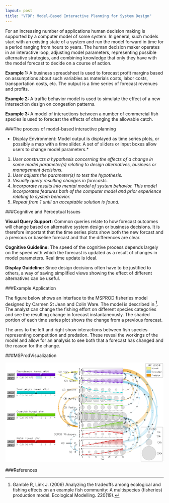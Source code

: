 ```yaml
---
layout: post
title: "VTDP: Model-Based Interactive Planning for System Design"
---
```


For an increasing number of applications human decision making is supported by a computer model of some system. In general, such models start with an existing state of a system and run the model forward in time for a period ranging from hours to years. The human decision maker operates in an interactive loop, adjusting model parameters, representing possible alternative strategies, and combining knowledge that only they have with the model forecast to decide on a course of action.

**Example 1:** A business spreadsheet is used to forecast profit margins based on assumptions about such variables as materials costs, labor costs, transportation costs, etc.  The output is a time series of forecast revenues and profits.

**Example 2:** A traffic behavior model is used to simulate the effect of a new intersection design on congestion patterns.

**Example 3:** A model of interactions between a number of commercial fish species is used to forecast the effects of changing the allowable catch.

 

###The process of model-based interactive planning

* Display Environment: Model output is displayed as time series plots, or possibly a map with a time slider. 
A set of sliders or input boxes allow users to change model parameters.*

1. *User constructs a hypothesis concerning the effects of a change in some model parameter(s) relating to design alternatives, business or management decisions.*
2. *User adjusts the parameter(s) to test the hypothesis.*
3. *Visually query resulting changes in forecasts.*
4. *Incorporate results into mental model of system behavior. This model incorporates features both of the computer model and prior experience relating to system behavior.*
5. *Repeat from 1 until an acceptable solution is found.*


###Cognitive and Perceptual Issues

**Visual Query Support:** Common queries relate to how forecast outcomes will change based on alternative system design or business decisions. It is therefore important that the time series plots show both the new forcast and a previous or baseline forecast and that the differences are clear.

**Cognitive Guideline:** The speed of the cognitive process depends largely on the speed with which the forecast is updated as a result of changes in model parameters.  Real time update is ideal.

**Display Guideline:** Since design decisions often have to be justified to others, a way of saving simplified views showing the effect of different alternatives can be useful.

###Example Application

The figure below shows an interface to the MSPROD fisheries model designed by Carmen St Jean and Colin Ware. The model is described in [^1].  The analyst can change the fishing effort on different species categories and see the resulting change in forecast instantaneously. The shaded portion of each time series plot shows the change from a previous forecast.

The arcs to the left and right show interactions between fish species representing competition and predation. These reveal the workings of the model and allow for an analysis to see both that a forecast has changed and the reason for the change.


###MSProdVisualization

![Fisheries model visualization](/images/MSProdVis.png)

###References

[^1]: Gamble R, Link J. (2009) Analyzing the tradeoffs among ecological and fishing effects on an example fish community: A multispecies (fisheries) production model. Ecological Modelling. 220(19).

 

 

 	 	 